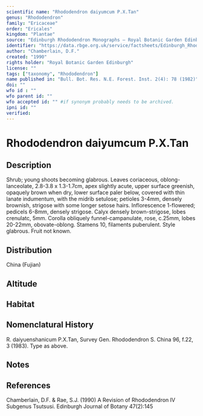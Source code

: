 ```yaml
---
scientific name: "Rhododendron daiyumcum P.X.Tan"
genus: "Rhododendron"
family: "Ericaceae"
order: "Ericales"
kingdom: "Plantae"
source: "Edinburgh Rhododendron Monographs – Royal Botanic Garden Edinburgh"
identifier: "https://data.rbge.org.uk/service/factsheets/Edinburgh_Rhododendron_Monographs.xhtml"
author: "Chamberlain, D.F."
created: "1990"
rights holder: "Royal Botanic Garden Edinburgh"
license: ""
tags: ["taxonomy", "Rhododendron"]
name published in: "Bull. Bot. Res. N.E. Forest. Inst. 2(4): 78 (1982)"
doi: ""
wfo id : ""
wfo parent id: ""
wfo accepted id: "" #if synonym probably needs to be archived.                      
ipni id: ""
verified:
---
```


                       

# Rhododendron daiyumcum P.X.Tan

## Description
Shrub; young shoots becoming glabrous. Leaves coriaceous, oblong-lanceolate, 2.8-3.8 x 1.3-1.7cm, apex slightly acute, upper surface greenish, opaquely brown when dry, lower surface paler below, covered with thin lanate indumentum, with the midrib setulose; petioles 3-4mm, densely brownish, strigose with some longer setose hairs. Inflorescence 1-flowered; pedicels 6-8mm, densely strigose. Calyx densely brown-strigose, lobes crenulatc, 5mm. Corolla obliquely funnel-campanulate, rose, c.25mm, lobes 20-22mm, obovate-oblong. Stamens 10, filaments puberulent. Style glabrous. Fruit not known.

## Distribution
China (Fujian)

## Altitude


## Habitat


## Nomenclatural History
R. daiyuenshanicum P.X.Tan, Survey Gen. Rhododendron S. China 96, f.22, 3 (1983). Type as above.
                       
## Notes


## References

Chamberlain, D.F. & Rae, S.J. (1990) A Revision of Rhododendron IV Subgenus Tsutsusi. Edinburgh Journal of Botany 47(2):145
